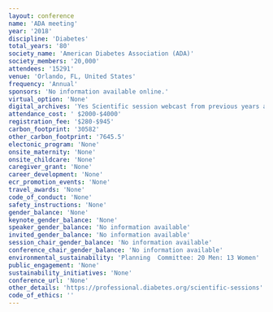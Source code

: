 ```yaml
---
layout: conference 
name: 'ADA meeting'
year: '2018'
discipline: 'Diabetes'
total_years: '80'
society_name: 'American Diabetes Association (ADA)'
society_members: '20,000'
attendees: '15291'
venue: 'Orlando, FL, United States'
frequency: 'Annual'
sponsors: 'No information available online.'
virtual_option: 'None'
digital_archives: 'Yes Scientific session webcast from previous years annual meeting is available(https://professional.diabetes.org/webcasts-ss2019) must pay $299 for full meeting content'
attendance_cost: ' $2000-$4000'
registration_fee: '$280-$945'
carbon_footprint: '30582'
other_carbon_footprint: '7645.5'
electonic_program: 'None'
onsite_maternity: 'None'
onsite_childcare: 'None'
caregiver_grant: 'None'
career_development: 'None'
ecr_promotion_events: 'None'
travel_awards: 'None'
code_of_conduct: 'None'
safety_instructions: 'None'
gender_balance: 'None'
keynote_gender_balance: 'None'
speaker_gender_balance: 'No information available'
invited_gender_balance: 'No information available'
session_chair_gender_balance: 'No information available'
conference_chair_gender_balance: 'No information available'
environmental_sustainability: 'Planning  Committee: 20 Men: 13 Women'
public_engagement: 'None'
sustainability_initiatives: 'None'
conference_url: 'None'
other_details: 'https://professional.diabetes.org/scientific-sessions'
code_of_ethics: ''
---
```

